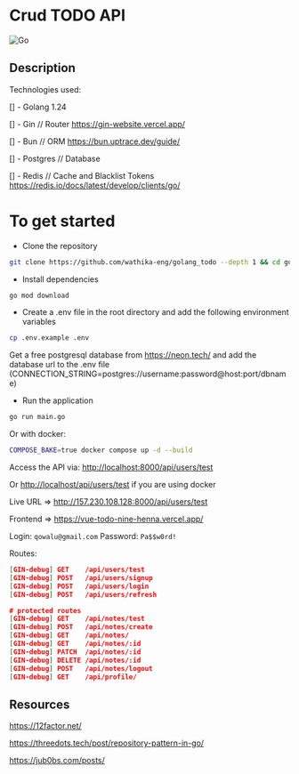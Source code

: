 # Crud TODO API

![Go](https://img.shields.io/badge/Go-1.24-blue)

## Description

Technologies used:

[] - Golang 1.24

[] - Gin // Router <https://gin-website.vercel.app/>

[] - Bun // ORM <https://bun.uptrace.dev/guide/>

[] - Postgres // Database

[] - Redis // Cache and Blacklist Tokens <https://redis.io/docs/latest/develop/clients/go/>
<!-- [] - Docker
[] - Docker Compose -->

# To get started

- Clone the repository

```bash
git clone https://github.com/wathika-eng/golang_todo --depth 1 && cd golang_todo 
```

- Install dependencies

```bash
go mod download
```

- Create a .env file in the root directory and add the following environment variables

```bash
cp .env.example .env
```

Get a free postgresql database from <https://neon.tech/> and add the database url to the .env file (CONNECTION_STRING=postgres://username:password@host:port/dbname)

- Run the application

```bash
go run main.go
```

Or with docker:

```bash
COMPOSE_BAKE=true docker compose up -d --build
```

Access the API via: <http://localhost:8000/api/users/test>

Or <http://localhost/api/users/test> if you are using docker

Live URL => <http://157.230.108.128:8000/api/users/test>

Frontend => <https://vue-todo-nine-henna.vercel.app/>

Login: `qowalu@gmail.com`
Password: `Pa$$w0rd!`

Routes:

```json
[GIN-debug] GET    /api/users/test           
[GIN-debug] POST   /api/users/signup         
[GIN-debug] POST   /api/users/login          
[GIN-debug] POST   /api/users/refresh        

# protected routes
[GIN-debug] GET    /api/notes/test           
[GIN-debug] POST   /api/notes/create        
[GIN-debug] GET    /api/notes/               
[GIN-debug] GET    /api/notes/:id           
[GIN-debug] PATCH  /api/notes/:id           
[GIN-debug] DELETE /api/notes/:id           
[GIN-debug] POST   /api/notes/logout         
[GIN-debug] GET    /api/profile/           
```

## Resources

<https://12factor.net/>

<https://threedots.tech/post/repository-pattern-in-go/>

<https://jub0bs.com/posts/>
